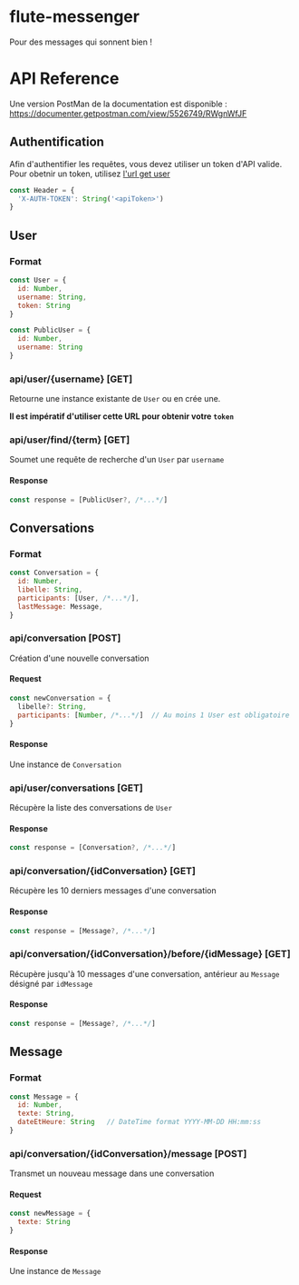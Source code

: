 # flute-messenger
Pour des messages qui sonnent bien !

# API Reference
Une version PostMan de la documentation est disponible :
https://documenter.getpostman.com/view/5526749/RWgnWfJF

## Authentification
Afin d'authentifier les requêtes, vous devez utiliser un token d'API valide. Pour obetnir un token, utilisez [l'url get user](#api_get_user)
```javascript
const Header = {
  'X-AUTH-TOKEN': String('<apiToken>')
}
```
## User
### Format
```js
const User = {
  id: Number,
  username: String,
  token: String
}
```
```js
const PublicUser = {
  id: Number,
  username: String
}
```
<h3 id="api_get_user">api/user/{username} [GET]</h3>

Retourne une instance existante de `User` ou en crée une.

**Il est impératif d'utiliser cette URL pour obtenir votre `token`**

### api/user/find/{term} \[GET\]
Soumet une requête de recherche d'un `User` par `username`
#### Response
```js
const response = [PublicUser?, /*...*/]
```

## Conversations
### Format
```js
const Conversation = {
  id: Number,
  libelle: String,
  participants: [User, /*...*/],
  lastMessage: Message,
}
```
### api/conversation \[POST\]
Création d'une nouvelle conversation
#### Request
```js
const newConversation = {
  libelle?: String,
  participants: [Number, /*...*/]  // Au moins 1 User est obligatoire
}
```
#### Response
Une instance de `Conversation`

### api/user/conversations \[GET\]
Récupère la liste des conversations de `User`
#### Response
```js
const response = [Conversation?, /*...*/]
```

### api/conversation/{idConversation} \[GET\]
Récupère les 10 derniers messages d'une conversation
#### Response
```js
const response = [Message?, /*...*/]
```

### api/conversation/{idConversation}/before/{idMessage} \[GET\]
Récupère jusqu'à 10 messages d'une conversation, antérieur au `Message` désigné par `idMessage`
#### Response
```js
const response = [Message?, /*...*/]
```

## Message
### Format
```js
const Message = {
  id: Number,
  texte: String,
  dateEtHeure: String   // DateTime format YYYY-MM-DD HH:mm:ss
}
```
### api/conversation/{idConversation}/message \[POST\]
Transmet un nouveau message dans une conversation
#### Request
```js
const newMessage = {
  texte: String
}
```
#### Response
Une instance de `Message`
